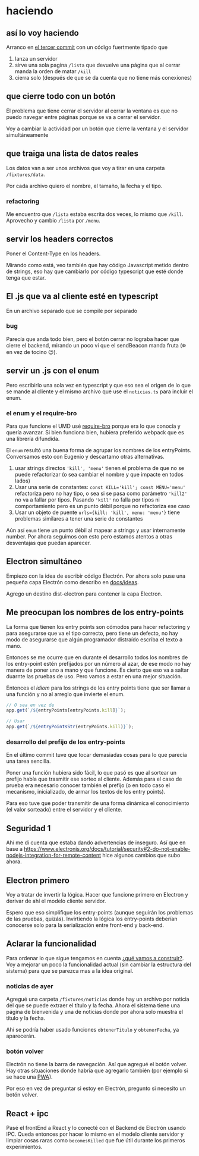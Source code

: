 # haciendo

## así lo voy haciendo

Arranco en [el tercer commit](../../../../commit/d699113294fe033fae664c0d1fc7c5c981e6173d) con un código fuertmente tipado que 
  1. lanza un servidor
  2. sirve una sola pagina `/lista` que devuelve una página que al cerrar manda la orden de matar `/kill`
  3. cierra solo (después de que se da cuenta que no tiene más conexiones)

## que cierre todo con un botón

El problema que tiene cerrar el servidor al cerrar la ventana es que no puedo navegar entre páginas porque se va a cerrar el servidor.

Voy a cambiar la actividad por un botón que cierre la ventana y el servidor simultáneamente

## que traiga una lista de datos reales

Los datos van a ser unos archivos que voy a tirar en una carpeta `/fixtures/data`.

Por cada archivo quiero el nombre, el tamaño, la fecha y el tipo. 

### refactoring

Me encuentro que `/lista` estaba escrita dos veces, lo mismo que `/kill`. 
Aprovecho y cambio `/lista` por `/menu`.

## servir los headers correctos

Poner el Content-Type en los headers. 

Mirando como está, veo también que hay código Javascript metido dentro de strings,
eso hay que cambiarlo por código typescript que esté donde tenga que estar. 

## El .js que va al cliente esté en typescript

En un archivo separado que se compile por separado

### bug

Parecía que anda todo bien, pero el botón cerrar no lograba hacer que cierre el backend,
mirando un poco vi que el sendBeacon manda fruta (⛯ en vez de tocino 😉). 

## servir un .js con el enum

Pero escribirlo una sola vez en typescript y que eso sea el origen de lo que se mande al cliente
y el mismo archivo que use el `noticias.ts` para incluir el enum.

### el enum y el require-bro

Para que funcione el UMD usé [require-bro](https://github.com/codenautas/require-bro/blob/HEAD/LEEME.md)
porque era lo que conocía y quería avanzar. Si bien funciona bien, hubiera preferido webpack que es una librería difundida.

El `enum` resultó una buena forma de agrupar los nombres de los entryPoints. 
Conversamos esto con Eugenio y descartamo otras alternativas.
   1. usar strings directos `'kill', 'menu'` tienen el problema de que no se puede refactorizar (o sea cambiar el nombre y que impacte en todos lados)
   1. Usar una serie de constantes: `const KILL='kill'; const MENU='menu'` refactoriza pero no hay tipo, 
      o sea si se pasa como parámetro `'kill2'` no va a fallar por tipos. 
      Pasando `'kill'` no falla por tipos ni comportamiento 
      pero es un punto débil porque no refactoriza ese caso
   1. Usar un objeto de puente `urls={kill: 'kill', menu: 'menu'}` tiene problemas similares a tener una serie de constantes

Aún así `enum` tiene un punto débil al mapear a strings y usar internamente number. 
Por ahora seguimos con esto pero estamos atentos a otras desventajas que puedan aparecer.

## Electron simultáneo

Empiezo con la idea de escribir código Electrón. Por ahora solo puse una pequeña capa Electrón como describo en [docs/ideas](https://github.com/codenautas/aplicado/blob/master/docs/ideas/electron-cliente-servidor.md#de-clienteservidor-a-express).

Agrego un destino dist-electron para contener la capa Electron. 

## Me preocupan los nombres de los entry-points

La forma que tienen los entry points son cómodos para hacer refactoring y para asegurarse que va el tipo correcto,
pero tiene un defecto, no hay modo de asegurarse que algún programador distraído escriba el texto a mano. 

Entonces se me ocurre que en durante el desarrollo todos los nombres de los entry-point estén prefijados por un número al azar,
de ese modo no hay manera de poner uno a mano y que funcione.
Es cierto que eso va a saltar duarnte las pruebas de uso. Pero vamos a estar en una mejor situación.

Entonces el _idiom_ para los strings de los entry points tiene que ser llamar a una función y no al arreglo que invierte el enum.

```ts
// O sea en vez de
app.get(`/${entryPoints[entryPoints.kill]}`);

// Usar
app.get(`/${entryPointsStr(entryPoints.kill)}`);
```

### desarrollo del prefijo de los entry-points

En el último commit tuve que tocar demasiadas cosas para lo que parecía una tarea sencilla. 

Poner una función hubiera sido fácil, lo que pasó es que al sortear un prefijo había que trasmitir ese sorteo al cliente. 
Además para el caso de prueba era necesario conocer también el prefijo 
(o en todo caso el mecanismo, inicializado, de armar los textos de los entry points). 

Para eso tuve que poder transmitir de una forma dinámica el conocimiento (el valor sorteado) entre el servidor y el cliente.

## Seguridad 1

Ahí me di cuenta que estaba dando advertencias de inseguro. 
Así que en base a https://www.electronjs.org/docs/tutorial/security#2-do-not-enable-nodejs-integration-for-remote-content
hice algunos cambios que subo ahora. 

## Electron primero

Voy a tratar de invertir la lógica. 
Hacer que funcione primero en Electron y derivar de ahí el modelo cliente servidor. 

Espero que eso simplifique los entry-points (aunque seguirán los problemas de las pruebas, quizás).
Invirtiendo la lógica los entry-points deberían conocerse solo para la serialización entre front-end y back-end. 

## Aclarar la funcionalidad

Para ordenar lo que sigue tengamos en cuenta [¿qué vamos a construir?](https://github.com/codenautas/aplicado#qu%C3%A9-vamos-a-construir).
Voy a mejorar un poco la funcionalidad actual (sin cambiar la estructura del sistema) para que se parezca mas a la idea original.

### noticias de ayer

Agregué una carpeta `/fixtures/noticias` donde hay un archivo por noticia del que se puede extraer el título y la fecha.
Ahora el sistema tiene una página de bienvenida y una de noticias donde por ahora solo muestra el título y la fecha.

Ahí se podría haber usado funciones `obtenerTitulo` y `obtenerFecha`, ya aparecerán. 

### botón volver

Electrón no tiene la barra de navegación. Así que agregué el botón volver. 
Hay otras situaciones donde habría que agregarlo también (por ejemplo si se hace una [PWA](https://developers.google.com/web/fundamentals/codelabs/your-first-pwapp?hl=es)). 

Por eso en vez de preguntar si estoy en Electrón, pregunto si necesito un botón volver.

## React + ipc 

Pasé el frontEnd a React y lo conecté con el Backend de Electrón usando IPC. 
Queda entonces por hacer lo mismo en el modelo cliente servidor y 
limpiar cosas raras como `becomesKilled` que fue útil durante los primeros experimientos.

